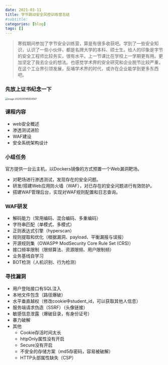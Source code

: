 ```yaml
---
date: 2021-03-11
title: 字节跳动安全风控训练营总结
#subtitle: 
categories: [blog]
tags: []
---
```


> 寒假期间参加了字节安全训练营，算是有很多收获吧。学到了一些安全知识，认识了一些小伙伴，都是名牌大学的本科、硕士生。给人的印象是字节的安全工程师比较务实，很有水平。上一节课比在学校上一学期更有用。更加坚定了我去企业的想法。也感觉学术界的安全研究和企业脱节比较严重，在这个工业界引领发展，反哺学术界的时代，或许在企业能学到更多东西吧。

### 先放上证书纪念一下

<img src="https://i.loli.net/2021/03/10/vFdy6lhixMfsA1K.png" alt="image-20210310185934547" style="zoom: 50%;" />

### 课程内容

* web安全概述
* 渗透测试进阶
* WAF建设
* 安全系统架构设计

### 小组任务

官方提供一台云主机，以Dockers镜像的方式预置一个Web漏洞靶场。

* 对靶场进行渗透测试，发现存在的安全问题。
* 研发/搭建Web应用防火墙（WAF），对已存在的安全问题进行有效防护。
* 搭建WAF管理后台，实现对WAF规则配置和日志查询。

### WAF研发

* 解码能力（常用编码、混合编码、多重编码）
* 字符串匹配（单模式、多模式）
* 正则表达式引擎（hyperscan）
* 规则提取和优化（根据漏洞、payload、平衡漏报与误报）
* 开源规则集（OWASP® ModSecurity Core Rule Set (CRS)）
* 接口频率限制（限频算法、资源限频、用户限制频）
* 业务基线自学习
* BOT检测（人机识别、行为检测）

### 寻找漏洞

* 用户登陆接口有SQL注入
* 本地文件包含（路径爆破）
* 水平垂直越权（修改cookie中student_id，可以获取其他人信息）
* 服务端请求伪造（SSRF）（头像链接）
* 敏感信息泄露（爆破目录，有身份证号）
* 暴力破解
* 其他
  * Cookie存活时间太长
  * httpOnly属性没有开启
  * Secure没有开启
  * 不安全的存储方案（md5存密码，容易被破解）
  * HTTP头部属性缺失（CSP）